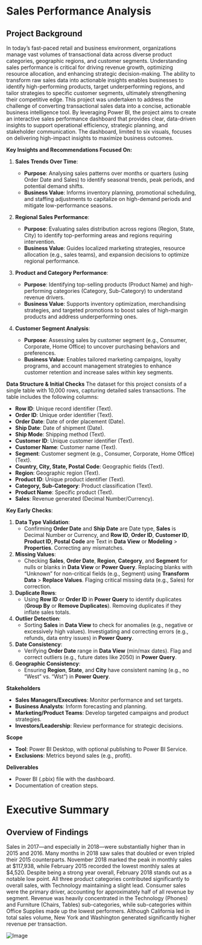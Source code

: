 # Sales Performance Analysis

## Project Background
In today’s fast-paced retail and business environment, organizations manage vast volumes of transactional data across diverse product categories, geographic regions, and customer segments. Understanding sales performance is critical for driving revenue growth, optimizing resource allocation, and enhancing strategic decision-making. The ability to transform raw sales data into actionable insights enables businesses to identify high-performing products, target underperforming regions, and tailor strategies to specific customer segments, ultimately strengthening their competitive edge.
This project was undertaken to address the challenge of converting transactional sales data into a concise, actionable business intelligence tool. By leveraging Power BI, the project aims to create an interactive sales performance dashboard that provides clear, data-driven insights to support operational efficiency, strategic planning, and stakeholder communication. The dashboard, limited to six visuals, focuses on delivering high-impact insights to maximize business outcomes.

**Key Insights and Recommendations Focused On:**
1. **Sales Trends Over Time**:  
   - **Purpose**: Analysing sales patterns over months or quarters (using Order Date and Sales) to identify seasonal trends, peak periods, and potential demand shifts.  
   - **Business Value**: Informs inventory planning, promotional scheduling, and staffing adjustments to capitalize on high-demand periods and mitigate low-performance seasons.  

2. **Regional Sales Performance**:  
   - **Purpose**: Evaluating sales distribution across regions (Region, State, City) to identify top-performing areas and regions requiring intervention.  
   - **Business Value**: Guides localized marketing strategies, resource allocation (e.g., sales teams), and expansion decisions to optimize regional performance.  

3. **Product and Category Performance**:  
   - **Purpose**: Identifying top-selling products (Product Name) and high-performing categories (Category, Sub-Category) to understand revenue drivers.  
   - **Business Value**: Supports inventory optimization, merchandising strategies, and targeted promotions to boost sales of high-margin products and address underperforming ones.  

4. **Customer Segment Analysis**:  
   - **Purpose**: Assessing sales by customer segment (e.g., Consumer, Corporate, Home Office) to uncover purchasing behaviors and preferences.  
   - **Business Value**: Enables tailored marketing campaigns, loyalty programs, and account management strategies to enhance customer retention and increase sales within key segments.  

**Data Structure & Initial Checks**
The dataset for this project consists of a single table with 10,000 rows, capturing detailed sales transactions. The table includes the following columns:  
- **Row ID**: Unique record identifier (Text).   
- **Order ID**: Unique order identifier (Text).   
- **Order Date**: Date of order placement (Date).  
- **Ship Date**: Date of shipment (Date).   
- **Ship Mode**: Shipping method (Text).   
- **Customer ID**: Unique customer identifier (Text).   
- **Customer Name**: Customer name (Text). 
- **Segment**: Customer segment (e.g., Consumer, Corporate, Home Office) (Text). 
- **Country, City, State, Postal Code**: Geographic fields (Text).  
- **Region**: Geographic region (Text). 
- **Product ID**: Unique product identifier (Text).   
- **Category, Sub-Category**: Product classification (Text).   
- **Product Name**: Specific product (Text).   
- **Sales**: Revenue generated (Decimal Number/Currency). 


**Key Early Checks**:  
1. **Data Type Validation**:  
   - Confirming **Order Date** and **Ship Date** are Date type, **Sales** is Decimal Number or Currency, and **Row ID**, **Order ID**, **Customer ID**, **Product ID**, **Postal Code** are Text in **Data View** or **Modeling** > **Properties**. Correcting any mismatches.  
2. **Missing Values**:  
   - Checking **Sales**, **Order Date**, **Region**, **Category**, and **Segment** for nulls or blanks in **Data View** or **Power Query**. Replacing blanks with “Unknown” for non-critical fields (e.g., Segment) using **Transform Data** > **Replace Values**. Flaging critical missing data (e.g., Sales) for correction.  
3. **Duplicate Rows**:  
   - Using **Row ID** or **Order ID** in **Power Query** to identify duplicates (**Group By** or **Remove Duplicates**). Removing duplicates if they inflate sales totals.  
4. **Outlier Detection**:  
   - Sorting **Sales** in **Data View** to check for anomalies (e.g., negative or excessively high values). Investigating and correcting errors (e.g., refunds, data entry issues) in **Power Query**.  
5. **Date Consistency**:  
   - Verifying **Order Date** range in **Data View** (min/max dates). Flag and correct outliers (e.g., future dates like 2050) in **Power Query**.  
6. **Geographic Consistency**:  
   - Ensuring **Region**, **State**, and **City** have consistent naming (e.g., no “West” vs. “Wst”) in **Power Query**.
     
**Stakeholders**  
- **Sales Managers/Executives**: Monitor performance and set targets.  
- **Business Analysts**: Inform forecasting and planning.  
- **Marketing/Product Teams**: Develop targeted campaigns and product strategies.  
- **Investors/Leadership**: Review performance for strategic decisions.  

**Scope**    
- **Tool**: Power BI Desktop, with optional publishing to Power BI Service.  
- **Exclusions**: Metrics beyond sales (e.g., profit).  

**Deliverables**  
- Power BI (.pbix) file with the dashboard.  
- Documentation of creation steps.  


# Executive Summary
## Overview of Findings
Sales in 2017—and especially in 2018—were substantially higher than in 2015 and 2016. Many months in 2018 saw sales that doubled or even tripled their 2015 counterparts. November 2018 marked the peak in monthly sales at $117,938, while February 2015 recorded the lowest monthly sales at $4,520. Despite being a strong year overall, February 2018 stands out as a notable low point.
All three product categories contributed significantly to overall sales, with Technology maintaining a slight lead. Consumer sales were the primary driver, accounting for approximately half of all revenue by segment. Revenue was heavily concentrated in the Technology (Phones) and Furniture (Chairs, Tables) sub-categories, while sub-categories within Office Supplies made up the lowest performers.
Although California led in total sales volume, New York and Washington generated significantly higher revenue per transaction.

![Image](https://github.com/user-attachments/assets/4de12f97-f9be-4306-97a6-b7faee9d3626)
